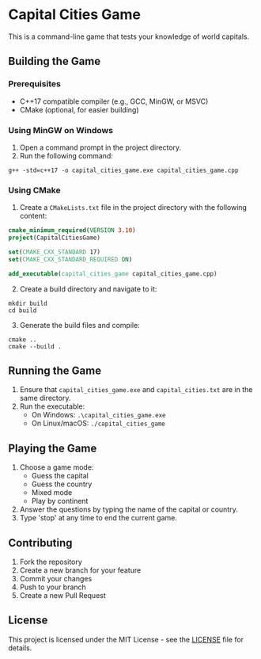 # Capital Cities Game

This is a command-line game that tests your knowledge of world capitals.

## Building the Game

### Prerequisites

- C++17 compatible compiler (e.g., GCC, MinGW, or MSVC)
- CMake (optional, for easier building)

### Using MinGW on Windows

1. Open a command prompt in the project directory.
2. Run the following command:

```
g++ -std=c++17 -o capital_cities_game.exe capital_cities_game.cpp
```

### Using CMake

1. Create a `CMakeLists.txt` file in the project directory with the following content:

```cmake
cmake_minimum_required(VERSION 3.10)
project(CapitalCitiesGame)

set(CMAKE_CXX_STANDARD 17)
set(CMAKE_CXX_STANDARD_REQUIRED ON)

add_executable(capital_cities_game capital_cities_game.cpp)
```

2. Create a build directory and navigate to it:

```
mkdir build
cd build
```

3. Generate the build files and compile:

```
cmake ..
cmake --build .
```

## Running the Game

1. Ensure that `capital_cities_game.exe` and `capital_cities.txt` are in the same directory.
2. Run the executable:
   - On Windows: `.\capital_cities_game.exe`
   - On Linux/macOS: `./capital_cities_game`

## Playing the Game

1. Choose a game mode:
   - Guess the capital
   - Guess the country
   - Mixed mode
   - Play by continent
2. Answer the questions by typing the name of the capital or country.
3. Type 'stop' at any time to end the current game.

## Contributing

1. Fork the repository
2. Create a new branch for your feature
3. Commit your changes
4. Push to your branch
5. Create a new Pull Request

## License

This project is licensed under the MIT License - see the [LICENSE](LICENSE) file for details.
